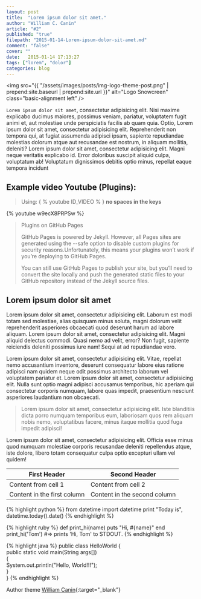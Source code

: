 ```yaml
---
layout: post
title:  "Lorem ipsum dolor sit amet."
author: "William C. Canin"
article: "#2"
published: "true"
filepath: "2015-01-14-Lorem-ipsum-dolor-sit-amet.md"
comment: "false"
cover: ""
date:   2015-01-14 17:13:27
tags: ["lorem", "dolor"]
categories: blog
---
```

<img src="{{ "/assets/images/posts/img-logo-theme-post.png" | prepend:site.baseurl | prepend:site.url }}" alt="Logo Snowcreen"  class="basic-alignment left" />

`Lorem ipsum dolor sit amet`, consectetur adipisicing elit. Nisi maxime explicabo ducimus maiores, possimus veniam, pariatur, voluptatem fugit animi et, aut molestiae unde perspiciatis facilis ab quam quia. Optio, Lorem ipsum dolor sit amet, consectetur adipisicing elit.
Reprehenderit non tempora qui, at fugiat assumenda adipisci ipsam, sapiente repudiandae molestias dolorum atque aut recusandae est nostrum, in aliquam mollitia, deleniti? Lorem ipsum dolor sit amet, consectetur adipisicing elit. Magni neque veritatis explicabo id. Error doloribus suscipit aliquid culpa, voluptatum ab! Voluptatum dignissimos debitis optio minus, repellat eaque tempora incidunt

## Example video Youtube (Plugins):
> Using: { % youtube ID_VIDEO % } **no spaces in the keys**

{% youtube w9ecX8PRPSw %}

>  <span class="fa fa-info-circle" style="font-size: 30px;"></span> Plugins on GitHub Pages
> 
> GitHub Pages is powered by Jekyll. However, all Pages sites are generated using the --safe option to disable custom plugins for security reasons.Unfortunately, this means your plugins won’t work if you’re deploying to GitHub Pages.
>
>You can still use GitHub Pages to publish your site, but you’ll need to convert the site locally and push the generated static files to your GitHub repository instead of the Jekyll source files.


## Lorem ipsum dolor sit amet

Lorem ipsum dolor sit amet, consectetur adipisicing elit. Laborum est modi totam sed molestiae, alias quisquam minus soluta, magni dolorum velit reprehenderit asperiores obcaecati quod deserunt harum ad labore aliquam.
Lorem ipsum dolor sit amet, consectetur adipisicing elit. Magni aliquid delectus commodi. Quasi nemo ad velit, error? Non fugit, sapiente reiciendis deleniti possimus iure nam! Sequi at ad repudiandae vero.


Lorem ipsum dolor sit amet, consectetur adipisicing elit. Vitae, repellat nemo accusantium inventore, deserunt consequatur labore eius ratione adipisci nam quidem neque odit possimus architecto laborum vel voluptatem pariatur et.
Lorem ipsum dolor sit amet, consectetur adipisicing elit. Nulla sunt optio magni adipisci accusamus temporibus, hic aperiam qui consectetur corporis numquam, labore quas impedit, praesentium nesciunt asperiores laudantium non obcaecati.

> Lorem ipsum dolor sit amet, consectetur adipisicing elit. Iste blanditiis dicta porro numquam temporibus eum, laboriosam quos rem aliquam nobis nemo, voluptatibus facere, minus itaque mollitia quod fuga impedit adipisci!


Lorem ipsum dolor sit amet, consectetur adipisicing elit. Officia esse minus quod numquam molestiae corporis recusandae deleniti repellendus atque, iste dolore, libero totam consequatur culpa optio excepturi ullam vel quidem!

First Header | Second Header
------------ | -------------
Content from cell 1 | Content from cell 2
Content in the first column | Content in the second column

{% highlight python %}
from datetime import datetime
print "Today is", datetime.today().date()
{% endhighlight %}

{% highlight ruby %}
def print_hi(name)
  puts "Hi, #{name}"
end
print_hi('Tom')
#=> prints 'Hi, Tom' to STDOUT.
{% endhighlight %}

{% highlight java %}
public class HelloWorld
{  
    public static void main(String args[])  
    {  
        System.out.println("Hello, World!!!");  
    }  
} 
{% endhighlight %}


Author theme [William Canin][Author]{:target="_blank"}

[Author]: http://williamcanin.github.io
